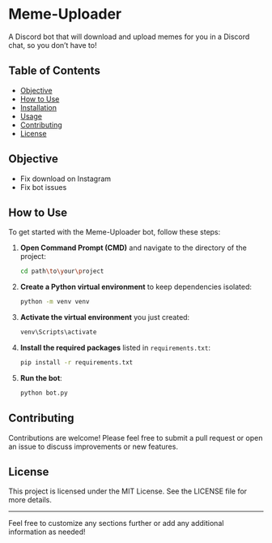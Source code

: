 # Meme-Uploader

A Discord bot that will download and upload memes for you in a Discord chat, so you don’t have to!

## Table of Contents
- [Objective](#objective)
- [How to Use](#how-to-use)
- [Installation](#installation)
- [Usage](#usage)
- [Contributing](#contributing)
- [License](#license)

## Objective
- Fix download on Instagram
- Fix bot issues

## How to Use

To get started with the Meme-Uploader bot, follow these steps:

1. **Open Command Prompt (CMD)** and navigate to the directory of the project:

   ```bash
   cd path\to\your\project
   ```

2. **Create a Python virtual environment** to keep dependencies isolated:

   ```bash
   python -m venv venv
   ```

3. **Activate the virtual environment** you just created:

   ```bash
   venv\Scripts\activate
   ```

4. **Install the required packages** listed in `requirements.txt`:

   ```bash
   pip install -r requirements.txt
   ```

5. **Run the bot**:

   ```bash
   python bot.py
   ```

## Contributing
Contributions are welcome! Please feel free to submit a pull request or open an issue to discuss improvements or new features.

## License
This project is licensed under the MIT License. See the LICENSE file for more details.

---

Feel free to customize any sections further or add any additional information as needed!
